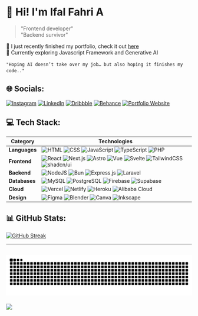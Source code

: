 # 💫 Hi! I'm Ifal Fahri A

> "Frontend developer"  
> "Backend survivor"

🎉 I just recently finished my portfolio, check it out [here](https://ifal.me)<br>🤖 Currently exploring Javascript Framework and Generative AI<br>

`"Hoping AI doesn’t take over my job… but also hoping it finishes my code.."`

## 🌐 Socials:
[![Instagram](https://img.shields.io/badge/Instagram-%23E4405F.svg?style=flat-square&logo=Instagram&logoColor=white)](https://instagram.com/ifalfahry)
[![LinkedIn](https://img.shields.io/badge/LinkedIn-%230077B5.svg?style=flat-square&logo=linkedin&logoColor=white)](https://linkedin.com/in/ifalfahri)
[![Dribbble](https://img.shields.io/badge/Dribbble-%23EA4C89.svg?style=flat-square&logo=dribbble&logoColor=white)](https://dribbble.com/ifalfahri)
[![Behance](https://img.shields.io/badge/Behance-%231764FF.svg?style=flat-square&logo=behance&logoColor=white)](https://behance.net/ifalfahri)
[![Portfolio Website](https://img.shields.io/badge/Portfolio-Website-%23000000.svg?style=flat-square&logo=web&logoColor=white)](https://ifal.me)


## 💻 Tech Stack:
| **Category**     | **Technologies** |
|------------------|-------------------|
| **Languages**    | ![HTML](https://img.shields.io/badge/HTML-E34F26?style=flat-square&logo=html5&logoColor=white) ![CSS](https://img.shields.io/badge/CSS-1572B6?style=flat-square&logo=css3&logoColor=white) ![JavaScript](https://img.shields.io/badge/Javascript-%23323330.svg?style=flat-square&logo=javascript&logoColor=%23F7DF1E) ![TypeScript](https://img.shields.io/badge/Typescript-%233178C6.svg?style=flat-square&logo=typescript&logoColor=white) ![PHP](https://img.shields.io/badge/PHP-%23777BB4.svg?style=flat-square&logo=php&logoColor=white) |
| **Frontend**     | ![React](https://img.shields.io/badge/React-%2320232a.svg?style=flat-square&logo=react&logoColor=%2361DAFB) ![Next.js](https://img.shields.io/badge/Next.js-%23000000.svg?style=flat-square&logo=next.js&logoColor=white) ![Astro](https://img.shields.io/badge/Astro-BC52EE?style=flat-square&logo=astro&logoColor=FDFDFE) ![Vue](https://img.shields.io/badge/Vue-35495E?style=flat-square&logo=vuedotjs&logoColor=4FC08D) ![Svelte](https://img.shields.io/badge/Svelte-%23FF3E00.svg?style=flat-square&logo=svelte&logoColor=white) ![TailwindCSS](https://img.shields.io/badge/TailwindCSS-%2338B2AC.svg?style=flat-square&logo=tailwind-css&logoColor=white) ![shadcn/ui](https://img.shields.io/badge/shadcn%2Fui-000?style=flat-square&logo=shadcnui&logoColor=fff) |
| **Backend**      | ![NodeJS](https://img.shields.io/badge/Node.js-6DA55F?style=flat-square&logo=node.js&logoColor=white) ![Bun](https://img.shields.io/badge/Bun-orange?style=flat-square&logo=bun) ![Express.js](https://img.shields.io/badge/Express.js-%23404d59.svg?style=flat-square&logo=express&logoColor=%2361DAFB) ![Laravel](https://img.shields.io/badge/Laravel-%23FF2D20.svg?style=flat-square&logo=laravel&logoColor=white) |
| **Databases**    | ![MySQL](https://img.shields.io/badge/MySQL-4479A1.svg?style=flat-square&logo=mysql&logoColor=white) ![PostgreSQL](https://img.shields.io/badge/PostgreSQL-%23316192?style=flat-square&logo=postgresql&logoColor=white) ![Firebase](https://img.shields.io/badge/Firebase-a08021?style=flat-square&logo=firebase&logoColor=ffcd34) ![Supabase](https://img.shields.io/badge/Supabase-3ECF8E?style=flat-square&logo=supabase&logoColor=white) |
| **Cloud**        | ![Vercel](https://img.shields.io/badge/Vercel-%23000000.svg?style=flat-square&logo=vercel&logoColor=white) ![Netlify](https://img.shields.io/badge/Netlify-%23000000.svg?style=flat-square&logo=netlify&logoColor=#00C7B7) ![Heroku](https://img.shields.io/badge/Heroku-430098?style=flat-square&logo=heroku&logoColor=white) ![Alibaba Cloud](https://img.shields.io/badge/Alibaba_Cloud-FF6A00?style=flat-square&logo=alibabacloud&logoColor=white) |
| **Design**       | ![Figma](https://img.shields.io/badge/Figma-%23F24E1E.svg?style=flat-square&logo=figma&logoColor=white) ![Blender](https://img.shields.io/badge/Blender-%23F5792A.svg?style=flat-square&logo=blender&logoColor=white) ![Canva](https://img.shields.io/badge/Canva-%2300C4CC.svg?style=flat-square&logo=Canva&logoColor=white) ![Inkscape](https://img.shields.io/badge/Inkscape-e0e0e0?style=flat-square&logo=inkscape&logoColor=080A13) |



## 📊 GitHub Stats:
[![GitHub Streak](https://ifalstreak.vercel.app?user=ifalfahri&theme=transparent)](https://git.io/streak-stats)

---
![Snake animation](https://github.com/ifalfahri/ifalfahri/blob/output/github-contribution-grid-snake.svg)
---
[![](https://visitcount.itsvg.in/api?id=IfalEXZ&icon=5&color=1)](https://visitcount.itsvg.in)

<!-- Proudly created with GPRM ( https://gprm.itsvg.in ) -->
